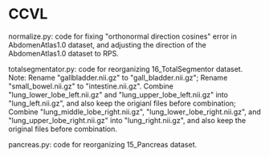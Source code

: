 # CCVL

normalize.py: code for fixing "orthonormal direction cosines" error in AbdomenAtlas1.0 dataset, and adjusting the direction of the AbdomenAtlas1.0 dataset to RPS. 

totalsegmentator.py: code for reorganizing 16_TotalSegmentor dataset.  Note: Rename "gallbladder.nii.gz" to "gall_bladder.nii.gz"; Rename "small_bowel.nii.gz" to "intestine.nii.gz". Combine "lung_lower_lobe_left.nii.gz" and "lung_upper_lobe_left.nii.gz" into "lung_left.nii.gz", and also keep the origianl files before combination; Combine "lung_middle_lobe_right.nii.gz", "lung_lower_lobe_right.nii.gz", and "lung_upper_lobe_right.nii.gz" into "lung_right.nii.gz", and also keep the original files before combination.

pancreas.py: code for reorganizing 15_Pancreas dataset.
